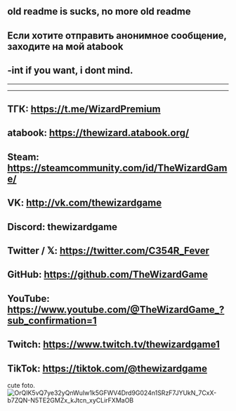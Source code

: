 ## 
old readme is sucks, 
no more old readme
---------------------------------
Если хотите отправить анонимное сообщение, заходите на мой atabook
---------------------------------
-int if you want, i dont mind.
---------------------------------
---------------------------------
---------------------------------
ТГК: https://t.me/WizardPremium
---------------------------------
atabook: https://thewizard.atabook.org/
---------------------------------
Steam: https://steamcommunity.com/id/TheWizardGame/
---------------------------------
VK: http://vk.com/thewizardgame
---------------------------------
Discord: thewizardgame
---------------------------------
Twitter / 𝕏: https://twitter.com/C354R_Fever
---------------------------------
GitHub: https://github.com/TheWizardGame
---------------------------------
YouTube: https://www.youtube.com/@TheWizardGame_?sub_confirmation=1
---------------------------------
Twitch: https://www.twitch.tv/thewizardgame1
---------------------------------
TikTok: https://tiktok.com/@thewizardgame
---------------------------------













cute foto.
![OrQIK5vQ7ye32yQnWuIw1k5GFWV4Drd9G024n1SRzF7JYUkN_7CxX-b7ZQN-N5TE2GMZx_kJtcn_xyCLirFXMaOB](https://github.com/user-attachments/assets/abd95c8e-8cd5-435a-9adc-40110f8868d7)




